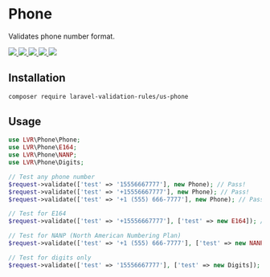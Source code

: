 # Phone

Validates phone number format.

<p >
  <a href="https://travis-ci.org/laravel-validation-rules/us-phone">
    <img src="https://img.shields.io/travis/laravel-validation-rules/us-phone.svg?style=flat-square">
  </a>
  <a href="https://scrutinizer-ci.com/g/laravel-validation-rules/us-phone/code-structure/master/code-coverage">
    <img src="https://img.shields.io/scrutinizer/coverage/g/laravel-validation-rules/us-phone.svg?style=flat-square">
  </a>
  <a href="https://scrutinizer-ci.com/g/laravel-validation-rules/us-phone">
    <img src="https://img.shields.io/scrutinizer/g/laravel-validation-rules/us-phone.svg?style=flat-square">
  </a>
  <a href="https://github.com/laravel-validation-rules/us-phone/blob/master/LICENSE">
    <img src="https://img.shields.io/github/license/laravel-validation-rules/us-phone.svg?style=flat-square">
  </a>
  <a href="https://twitter.com/tylercd100">
    <img src="http://img.shields.io/badge/author-@tylercd100-blue.svg?style=flat-square">
  </a>
</p>

## Installation

```bash
composer require laravel-validation-rules/us-phone
```

## Usage

```php
use LVR\Phone\Phone;
use LVR\Phone\E164;
use LVR\Phone\NANP;
use LVR\Phone\Digits;

// Test any phone number
$request->validate(['test' => '15556667777'], new Phone); // Pass!
$request->validate(['test' => '+15556667777'], new Phone); // Pass!
$request->validate(['test' => '+1 (555) 666-7777'], new Phone); // Pass!

// Test for E164
$request->validate(['test' => '+15556667777'], ['test' => new E164]); // Pass!

// Test for NANP (North American Numbering Plan)
$request->validate(['test' => '+1 (555) 666-7777'], ['test' => new NANP); // Pass!

// Test for digits only
$request->validate(['test' => '15556667777'], ['test' => new Digits]); // Pass!
```
